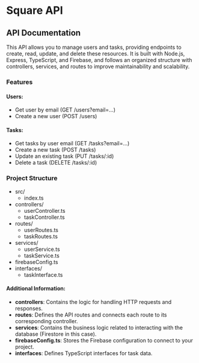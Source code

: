 # Square API

## API Documentation

This API allows you to manage users and tasks, providing endpoints to create, read, update, and delete these resources. It is built with Node.js, Express, TypeScript, and Firebase, and follows an organized structure with controllers, services, and routes to improve maintainability and scalability.

### Features

#### Users:
- Get user by email (GET /users?email=...)
- Create a new user (POST /users)

#### Tasks:
- Get tasks by user email (GET /tasks?email=...)
- Create a new task (POST /tasks)
- Update an existing task (PUT /tasks/:id)
- Delete a task (DELETE /tasks/:id)

### Project Structure
- src/
    - index.ts
- controllers/
    - userController.ts
    - taskController.ts
- routes/
    - userRoutes.ts
    - taskRoutes.ts
- services/
    - userService.ts
    - taskService.ts
- firebaseConfig.ts
- interfaces/
    - taskInterface.ts

#### Additional Information:

- **controllers**: Contains the logic for handling HTTP requests and responses.
- **routes**: Defines the API routes and connects each route to its corresponding controller.
- **services**: Contains the business logic related to interacting with the database (Firestore in this case).
- **firebaseConfig.ts**: Stores the Firebase configuration to connect to your project.
- **interfaces**: Defines TypeScript interfaces for task data.

